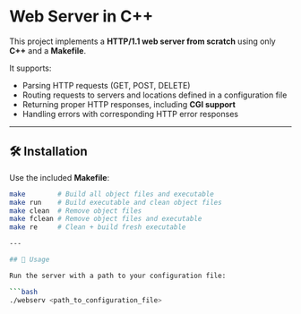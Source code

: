 # Web Server in C++

This project implements a **HTTP/1.1 web server from scratch** using only **C++** and a **Makefile**.

It supports:

- Parsing HTTP requests (GET, POST, DELETE)  
- Routing requests to servers and locations defined in a configuration file  
- Returning proper HTTP responses, including **CGI support**  
- Handling errors with corresponding HTTP error responses  

---

## 🛠 Installation

Use the included **Makefile**:

```bash
make        # Build all object files and executable
make run    # Build executable and clean object files
make clean  # Remove object files
make fclean # Remove object files and executable
make re     # Clean + build fresh executable

---

## 🚀 Usage

Run the server with a path to your configuration file:

```bash
./webserv <path_to_configuration_file>

